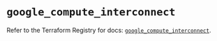 # `google_compute_interconnect`

Refer to the Terraform Registry for docs: [`google_compute_interconnect`](https://registry.terraform.io/providers/hashicorp/google-beta/6.50.0/docs/resources/google_compute_interconnect).
